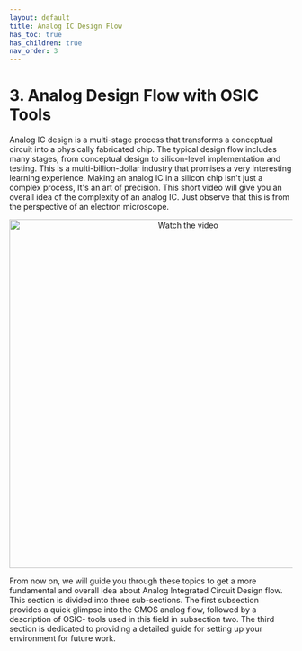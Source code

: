 ```yaml
---
layout: default
title: Analog IC Design Flow
has_toc: true
has_children: true
nav_order: 3
---
```


# 3. Analog Design Flow with OSIC Tools

Analog IC design is a multi-stage process that transforms a conceptual circuit into a physically fabricated chip. The typical design flow includes many stages, from conceptual design to silicon-level implementation and testing. This is a multi-billion-dollar industry that promises a very interesting learning experience.
Making an analog IC in a silicon chip isn't just a complex process, It's an art of precision. This short video will give you an overall idea of the complexity of an analog IC. Just observe that this is from the perspective of an electron microscope.  
<p align="center">
  <a href="https://youtu.be/Fxv3JoS1uY8?si=8XCrFI3VV1NxdN52" target="_blank">
    <img src="https://img.youtube.com/vi/Fxv3JoS1uY8/1.jpg" alt="Watch the video" width="620"/>
  </a>
</p>

From now on, we will guide you through these topics to get a more fundamental and overall idea about Analog Integrated Circuit Design flow. This section is divided into three sub-sections. The first subsection provides a quick glimpse into the CMOS analog flow, followed by a description of OSIC- tools used in this field in subsection two. The third section is dedicated to providing a detailed guide for setting up your environment for future work.







